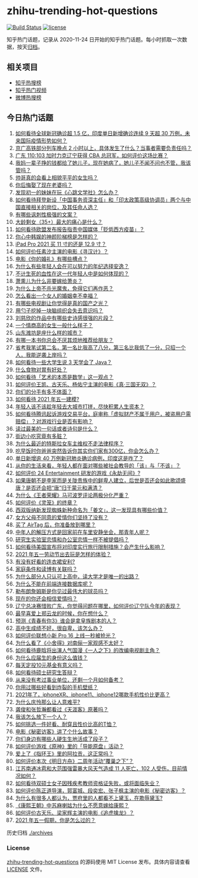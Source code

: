 # zhihu-trending-hot-questions

[![Build Status](https://github.com/justjavac/zhihu-trending-hot-questions/workflows/ci/badge.svg?branch=master)](https://github.com/justjavac/zhihu-trending-hot-questions/actions)
[![license](https://img.shields.io/github/license/justjavac/zhihu-trending-hot-questions)](https://github.com/justjavac/zhihu-trending-hot-questions/blob/master/LICENSE)

知乎热门话题，记录从 2020-11-24 日开始的知乎热门话题。每小时抓取一次数据，按天[归档](./archives)。

## 相关项目

- [知乎热搜榜](https://github.com/justjavac/zhihu-trending-top-search)
- [知乎热门视频](https://github.com/justjavac/zhihu-trending-hot-video)
- [微博热搜榜](https://github.com/justjavac/weibo-trending-hot-search)

## 今日热门话题

<!-- BEGIN -->
<!-- 最后更新时间 Sun May 02 2021 11:14:21 GMT+0800 (China Standard Time) -->

1. [如何看待全球新冠确诊超 1.5 亿，印度单日新增确诊连续 9 天超 30
   万例，未来国际疫情形势如何？](https://www.zhihu.com/question/457368252)
2. [京广高铁部分列车晚点 2
   小时以上，具体发生了什么？当事者需要负责任吗？](https://www.zhihu.com/question/457415431)
3. [广东 110:103 加时力克辽宁获得 CBA
   总冠军，如何评价这场比赛？](https://www.zhihu.com/question/457433248)
4. [我妈一辈子挣的钱都给了她儿子，现在她病了，她儿子不闻不问也不管，我该管吗？](https://www.zhihu.com/question/457182672)
5. [帅哥真的会看上相貌平平的女生吗？](https://www.zhihu.com/question/384512378)
6. [你后悔娶了现在老婆吗？](https://www.zhihu.com/question/315457601)
7. [发现初一的妹妹在玩《心跳文学社》怎么办？](https://www.zhihu.com/question/457348681)
8. [如何看待拜登新设「中国事务资深主任」和「印太政策高级协调员」两个与中国直接相关的岗位，及其任命人选？](https://www.zhihu.com/question/439647733)
9. [有哪些讽刺性极强的文案？](https://www.zhihu.com/question/442190842)
10. [大龄剩女（35+）最大的痛心是什么？](https://www.zhihu.com/question/440901341)
11. [如何看待欧盟发布报告指责中国媒体「贬低西方疫苗」？](https://www.zhihu.com/question/457156068)
12. [你心中韩娱的神颜阶梯榜是怎样的？](https://www.zhihu.com/question/453629531)
13. [iPad Pro 2021 买 11 寸的还是 12.9 寸？](https://www.zhihu.com/question/455715172)
14. [如何评价任素汐主演的电影《寻汉计》？](https://www.zhihu.com/question/452124896)
15. [电影《你的婚礼》有哪些槽点？](https://www.zhihu.com/question/457315770)
16. [为什么有些年轻人会在可以努力的年纪选择安逸？](https://www.zhihu.com/question/457144755)
17. [不计生死的血性在这一代年轻人中是如何体现的？](https://www.zhihu.com/question/455928947)
18. [萧熏儿为什么非要嫁给萧炎？](https://www.zhihu.com/question/448033860)
19. [为什么上帝不杀光魔鬼，免得它们再作恶？](https://www.zhihu.com/question/64073160)
20. [怎么看出一个女人的婚姻幸不幸福？](https://www.zhihu.com/question/276812701)
21. [有哪些电视剧让你觉得是真的国产之光？](https://www.zhihu.com/question/441124825)
22. [用勺子挖掉一块脑组织会失去意识吗？](https://www.zhihu.com/question/392867244)
23. [刘慈欣的作品中有哪些史诗感很强的片段？](https://www.zhihu.com/question/320983320)
24. [一个情商高的女生一般什么样子？](https://www.zhihu.com/question/325303800)
25. [山东潍坊是座什么样的城市？](https://www.zhihu.com/question/27131303)
26. [有哪一本书你总会不厌其烦地推荐给朋友？](https://www.zhihu.com/question/456541643)
27. [省考我笔试第二名，第一名比我高了八分，第三名比我低了一分，只招一个人，我能逆袭上岸吗？](https://www.zhihu.com/question/325465519)
28. [如何看待一些大学生说 3 天学会了 Java？](https://www.zhihu.com/question/66535555)
29. [什么食物对胃有好处？](https://www.zhihu.com/question/452782482)
30. [如何看待「艺术的本质是数学」这一观点？](https://www.zhihu.com/question/453012362)
31. [如何评价王凯、古天乐、杨佑宁主演的电影《真·三国无双》？](https://www.zhihu.com/question/456766202)
32. [你们的分手有多不体面？](https://www.zhihu.com/question/363689631)
33. [如何看待 2021 年五一建模?](https://www.zhihu.com/question/457077323)
34. [年轻人该不该趁年轻去大城市打拼，尽快积累人生资本？](https://www.zhihu.com/question/457144259)
35. [如何看待腾讯起诉游戏交易平台，庭审称「虚拟财产不属于用户，被盗用户需赔偿」？对游戏行业是否有影响？](https://www.zhihu.com/question/457298163)
36. [读过最美的一句话或者诗句是什么？](https://www.zhihu.com/question/455795683)
37. [街边小吃究竟有多脏？](https://www.zhihu.com/question/275756508)
38. [为什么最近的特斯拉女车主维权不走法律程序？](https://www.zhihu.com/question/457223564)
39. [吃早饭时你爸爸突然告诉你其实你们家有300亿，你会怎么办？](https://www.zhihu.com/question/447823721)
40. [单日新增逾 40 万例新冠肺炎确诊病例，印度这是咋了？](https://www.zhihu.com/question/457388433)
41. [从你的生活来看，年轻人都在面对哪些被社会教导的「该」与「不该」？](https://www.zhihu.com/question/457143615)
42. [如何评价 24 Entertainment
    研发的游戏《永劫无间》?](https://www.zhihu.com/question/361077302)
43. [如果唐朝不是李家而是关陇贵族中的鲜卑人建立，后世是否还会如此歌颂盛唐？是否还会把“唐”归于蒙元和满清？](https://www.zhihu.com/question/40242155)
44. [为什么《王者荣耀》马可波罗评论两极分化严重？](https://www.zhihu.com/question/450563897)
45. [如何评价《灵笼》的终章？](https://www.zhihu.com/question/457072944)
46. [西双版纳新发现蜘蛛新种命名为「姜文」，这一发现具有哪些价值？](https://www.zhihu.com/question/457371552)
47. [女方父母不同意的爱情你们坚持了没有？](https://www.zhihu.com/question/450741243)
48. [买了 AirTag 后，你准备放到哪里？](https://www.zhihu.com/question/455714523)
49. [中年人的解压方式是回家前在车里安静坐会，那青年人呢？](https://www.zhihu.com/question/390992174)
50. [研究生实验室恋情和办公室恋情一样不被提倡吗？](https://www.zhihu.com/question/422926125)
51. [如何看待美国宣布将对印度实行旅行限制措施？会产生什么影响？](https://www.zhihu.com/question/457369354)
52. [2021 年五一劳动节出去玩是怎样的体验？](https://www.zhihu.com/question/454814759)
53. [有没有好看的连衣裙安利?](https://www.zhihu.com/question/371633748)
54. [家庭条件和读博有关联吗？](https://www.zhihu.com/question/447076124)
55. [为什么部分人只认可上高中，读大学才是唯一的出路？](https://www.zhihu.com/question/454929611)
56. [为什么不能在前端连接数据库呢？](https://www.zhihu.com/question/457087098)
57. [勒布朗詹姆斯是你见过最伟大的球员吗？](https://www.zhihu.com/question/437242038)
58. [现在的你还会相信爱情吗？](https://www.zhihu.com/question/455292387)
59. [辽宁总决赛惜败广东，你觉得问题在哪里，如何评价辽宁队今年的表现？](https://www.zhihu.com/question/457455834)
60. [最早喜爱上郑云龙的时候，你在想什么？](https://www.zhihu.com/question/454965660)
61. [预测《青春有你3》谁会是拿皇族剧本的人？](https://www.zhihu.com/question/442475543)
62. [高中生成绩不好，很自卑，该怎么办？](https://www.zhihu.com/question/454015933)
63. [如何评价联想小新 Pro 16 上线一秒被抢光？](https://www.zhihu.com/question/457352947)
64. [为什么看了《小舍得》对南俪一家观感不太好？](https://www.zhihu.com/question/456348765)
65. [如何看待鹿晗将出演人气国漫《一人之下》的改编电视剧主角？](https://www.zhihu.com/question/457280792)
66. [为什么应届生的身份这么值钱？](https://www.zhihu.com/question/296366864)
67. [每天定投10元基金有意义吗？](https://www.zhihu.com/question/400408500)
68. [如何看待硕士研究生答辩？](https://www.zhihu.com/question/317931767)
69. [从来没有考过事业单位，还剩一个月如何备考？](https://www.zhihu.com/question/351990894)
70. [你用过哪些好看到炸裂的手机壁纸？](https://www.zhihu.com/question/360400273)
71. [2021年了，iphoneXR、iphone11、iphone12哪款手机性价比更高？](https://www.zhihu.com/question/437168015)
72. [为什么庆怜那么让人意难平?](https://www.zhihu.com/question/456799483)
73. [龚俊和张哲瀚都看过《天涯客》原著吗？](https://www.zhihu.com/question/455307622)
74. [我该怎么放下一个人？](https://www.zhihu.com/question/447954221)
75. [如何挑选一件好看、耐穿且性价比高的T恤？](https://www.zhihu.com/question/404173699)
76. [电影《秘密访客》讲了个什么故事？](https://www.zhihu.com/question/457313735)
77. [你们身边有哪些人硬生生地活成了段子？](https://www.zhihu.com/question/52114382)
78. [如何评价游戏《原神》里的「导能原盘」活动？](https://www.zhihu.com/question/457259249)
79. [爱上了《指环王》里的阿拉贡，这正常吗？](https://www.zhihu.com/question/457230172)
80. [如何评价本次《明日方舟》二周年活动“覆巢之下”？](https://www.zhihu.com/question/457394249)
81. [江苏南通冰雹和大范围强雷暴大风天气造成 11 人死亡，102
    人受伤，目前情况如何？](https://www.zhihu.com/question/457376709)
82. [如何看待双硕士女子因残疾考教师资格证失败，或将面临失业？](https://www.zhihu.com/question/457095862)
83. [如何评价陈正道导演，郭富城、段奕宏、张子枫主演的电影《秘密访客》？](https://www.zhihu.com/question/404670407)
84. [为什么有很多人都认为，贾府里的人都看不上黛玉，在欺辱黛玉?](https://www.zhihu.com/question/457089903)
85. [《康熙王朝》中苏麻喇姑为什么不愿意嫁给康熙？](https://www.zhihu.com/question/300234602)
86. [如何评价古天乐、梁家辉主演的电影《追虎擒龙》？](https://www.zhihu.com/question/452349319)
87. [2021 年五一假期，你是怎么过的？](https://www.zhihu.com/question/457373821)

<!-- END -->

历史归档 [./archives](./archives)

### License

[zhihu-trending-hot-questions](https://github.com/justjavac/zhihu-trending-hot-questions)
的源码使用 MIT License 发布。具体内容请查看 [LICENSE](./LICENSE) 文件。
